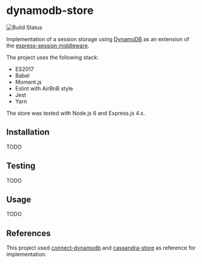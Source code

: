 dynamodb-store
===============
![Build Status](https://travis-ci.org/rafaelrpinto/dynamodb-store.svg?branch=master)

Implementation of a session storage using [DynamoDB](https://aws.amazon.com/dynamodb/)
as an extension of the [express-session middleware](https://github.com/expressjs/session).

The project uses the following stack:

- ES2017
- Babel
- Moment.js
- Eslint with AirBnB style
- Jest
- Yarn

The store was tested with Node.js 6 and Express.js 4.x.

## Installation

TODO

## Testing 

TODO

## Usage

TODO

## References

This project used [connect-dynamodb](https://github.com/ca98am79/connect-dynamodb) and [cassandra-store](https://github.com/webcc/cassandra-store) as reference for implementation. 
